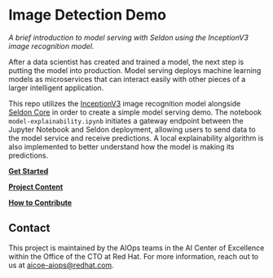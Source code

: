 # Image Detection Demo

_A brief introduction to model serving with Seldon using the InceptionV3 image recognition model._

After a data scientist has created and trained a model, the next step is putting the model into production. Model serving deploys machine learning models as microservices that can interact easily with other pieces of a larger intelligent application. 

This repo utilizes the [InceptionV3](https://keras.io/api/applications/inceptionv3/) image recognition model alongside [Seldon Core](https://github.com/SeldonIO/seldon-core) in order to create a simple model serving demo. The notebook `model-explainability.ipynb` initiates a gateway endpoint between the Jupyter Notebook and Seldon deployment, allowing users to send data to the model service and receive predictions. A local explainability algorithm is also implemented to better understand how the model is making its predictions. 

**[Get Started](docs/get-started.md)**

**[Project Content](docs/content.md)**

**[How to Contribute](docs/how-to-contribute.md)**

## Contact

This project is maintained by the AIOps teams in the AI Center of Excellence within the Office of the CTO at Red Hat. For more information, reach out to us at aicoe-aiops@redhat.com.
